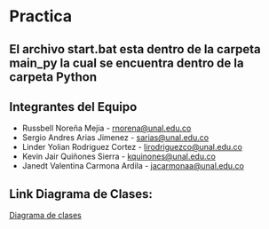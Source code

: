 # Practica

## El archivo start.bat esta dentro de la carpeta main_py la cual se encuentra dentro de la carpeta Python

## Integrantes del Equipo
* Russbell Noreña Mejia - rnorena@unal.edu.co
* Sergio Andres Arias Jimenez - sarias@unal.edu.co
* Linder Yolian Rodriguez Cortez - lirodriguezco@unal.edu.co
* Kevin Jair Quiñones Sierra - kquinones@unal.edu.co
* Janedt Valentina Carmona Ardila - jacarmonaa@unal.edu.co 




## Link Diagrama de Clases:
[Diagrama de clases](https://lucid.app/lucidchart/4305baf4-32af-4f5a-91cf-3d4f057b5203/edit?view_items=U_EpCjbWtDTw&invitationId=inv_6bd87463-ef9f-472b-84cd-2ef3f24eaff6#)



